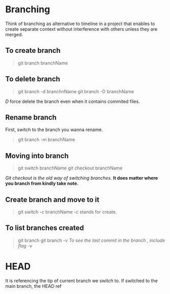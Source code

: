 # Branching
Think of branching as alternative to timeline in a project that enables to create separate context without interference with others unless they are merged.

## To create branch
  >  git branch branchName

## To delete branch
  >  git branch -d branchnName
  >  git branch -D branchName

*D* force delete the branch even when it contains commited files.

## Rename branch
First, switch to the branch you wanna rename.
  >  git branch -m branchName

## Moving into branch
  >  git switch branchName
  >  git checkout branchName 

*Git checkout is the old way of switching branches.* **It does matter where you branch from kindly take note.**

## Create branch and move to it
  >  git switch -c branchName
*-c* stands for create.

## To list branches created
  >  git branch
  >  git branch -v 
*To see the last commit in the branch , include flag -v*

# HEAD

It is referencing the tip of current branch we switch to. If switched to the main branch, the HEAD ref 



